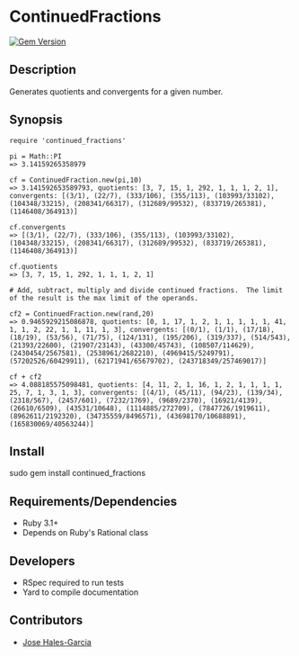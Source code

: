 # ContinuedFractions
[![Gem Version](https://badge.fury.io/rb/continued_fractions.svg)](https://badge.fury.io/rb/continued_fractions)

## Description

Generates quotients and convergents for a given number.

## Synopsis

    require 'continued_fractions'
  
    pi = Math::PI
    => 3.14159265358979
    
    cf = ContinuedFraction.new(pi,10)
    => 3.141592653589793, quotients: [3, 7, 15, 1, 292, 1, 1, 1, 2, 1], convergents: [(3/1), (22/7), (333/106), (355/113), (103993/33102), (104348/33215), (208341/66317), (312689/99532), (833719/265381), (1146408/364913)]
                         
    cf.convergents
    => [(3/1), (22/7), (333/106), (355/113), (103993/33102), (104348/33215), (208341/66317), (312689/99532), (833719/265381), (1146408/364913)]
    
    cf.quotients
    => [3, 7, 15, 1, 292, 1, 1, 1, 2, 1]
    
    # Add, subtract, multiply and divide continued fractions.  The limit of the result is the max limit of the operands.
    
    cf2 = ContinuedFraction.new(rand,20)
    => 0.9465929215086878, quotients: [0, 1, 17, 1, 2, 1, 1, 1, 1, 1, 41, 1, 1, 2, 22, 1, 1, 11, 1, 3], convergents: [(0/1), (1/1), (17/18), (18/19), (53/56), (71/75), (124/131), (195/206), (319/337), (514/543), (21393/22600), (21907/23143), (43300/45743), (108507/114629), (2430454/2567581), (2538961/2682210), (4969415/5249791), (57202526/60429911), (62171941/65679702), (243718349/257469017)]
    
    cf + cf2
    => 4.088185575098481, quotients: [4, 11, 2, 1, 16, 1, 2, 1, 1, 1, 1, 25, 7, 1, 3, 1, 3], convergents: [(4/1), (45/11), (94/23), (139/34), (2318/567), (2457/601), (7232/1769), (9689/2370), (16921/4139), (26610/6509), (43531/10648), (1114885/272709), (7847726/1919611), (8962611/2192320), (34735559/8496571), (43698170/10688891), (165830069/40563244)]

## Install

sudo gem install continued_fractions

## Requirements/Dependencies

* Ruby 3.1+
* Depends on Ruby's Rational class

## Developers

* RSpec required to run tests
* Yard to compile documentation

## Contributors

* [Jose Hales-Garcia](https://github.com/jolohaga)
